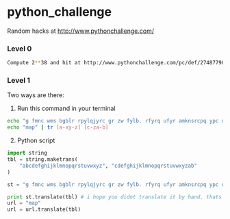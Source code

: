 # python_challenge
Random hacks at http://www.pythonchallenge.com/

### Level 0
```sh
Compute 2**38 and hit at http://www.pythonchallenge.com/pc/def/274877906944.html
```
### Level 1
Two ways are there:

1. Run this command in your terminal 

```sh
echo "g fmnc wms bgblr rpylqjyrc gr zw fylb. rfyrq ufyr amknsrcpq ypc dmp. bmgle gr gl zw fylb gq glcddgagclr ylb rfyr'q ufw rfgq rcvr gq qm jmle. sqgle qrpgle.kyicrpylq() gq pcamkkclbcb. lmu ynnjw ml rfc spj." | tr [a-xy-z] [c-za-b]
echo "map" | tr [a-xy-z] [c-za-b]
```
2. Python script
```py
import string
tbl = string.maketrans(
    "abcdefghijklmnopqrstuvwxyz", "cdefghijklmnopqrstuvwxyzab"
)

st = "g fmnc wms bgblr rpylqjyrc gr zw fylb. rfyrq ufyr amknsrcpq ypc dmp. bmgle gr gl zw fylb gq glcddgagclr ylb rfyr'q ufw rfgq rcvr gq qm jmle. sqgle qrpgle.kyicrpylq() gq pcamkkclbcb. lmu ynnjw ml rfc spj."

print st.translate(tbl) # i hope you didnt translate it by hand. thats what computers are for. doing it in by hand is inefficient and that's why this text is so long. using string.maketrans() is recommended. now apply on the url.
url = "map"
url = url.translate(tbl)
```

